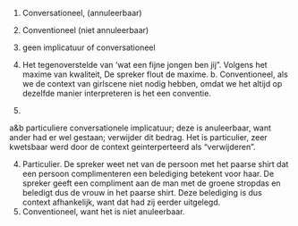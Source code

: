 1.	Conversationeel, (annuleerbaar)
2.	Conventioneel (niet annuleerbaar)
3.	geen implicatuur of conversationeel

2.	Het tegenoverstelde van ‘wat een fijne jongen ben jij”. Volgens het maxime van kwaliteit, De spreker flout de maxime.
b. Conventioneel, als we de context van girlscene niet nodig hebben, omdat we het altijd op dezelfde manier interpreteren is het een conventie. 

3. 
a&b particuliere conversationele implicatuur; deze is anuleerbaar, want ander had er wel gestaan; verwijder dit bedrag. Het is particulier, zeer kwetsbaar werd door de context geinterperteerd als “verwijderen”. 

4.	Particulier. De spreker weet net van de persoon met het paarse shirt dat een persoon complimenteren een belediging betekent voor haar. De spreker geeft een compliment aan de man met de groene stropdas en beledigt dus de vrouw in het paarse shirt. Deze belediging is dus context afhankelijk, want dat had zij eerder uitgelegd. 
5.	Conventioneel, want het is niet anuleerbaar.